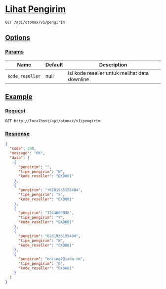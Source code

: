 # [Lihat Pengirim]()

<!-- @category Common -->

```bash
GET /api/otomax/v1/pengirim
```

## [Options]()

### [Params]()

Name | Default | Description
--- | --- | ---
`kode_reseller` | null | Isi kode reseller untuk melihat data downline

## [Example]()

### [Request]()

```bash
GET http://localhost/api/otomax/v1/pengirim
```

### [Response]()

```json
{
  "code": 200,
  "message": "OK",
  "data": [
    {
      "pengirim": "",
      "tipe_pengirim": "W",
      "kode_reseller": "OX0001"
    },
    {
      "pengirim": "+6281935155404",
      "tipe_pengirim": "S",
      "kode_reseller": "OX0001"
    },
    {
      "pengirim": "1344008938",
      "tipe_pengirim": "Y",
      "kode_reseller": "OX0001"
    },
    {
      "pengirim": "6281935155404",
      "tipe_pengirim": "W",
      "kode_reseller": "OX0001"
    },
    {
      "pengirim": "ndiing2@jabb.im",
      "tipe_pengirim": "G",
      "kode_reseller": "OX0001"
    }
  ]
}
```